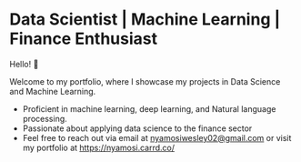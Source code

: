 # Data Scientist | Machine Learning | Finance Enthusiast
Hello! 👋

Welcome to my portfolio, where I showcase my projects in Data Science and Machine Learning.

- Proficient in machine learning, deep learning, and Natural language processing.
- Passionate about applying data science to the finance sector
- Feel free to reach out via email at nyamosiwesley02@gmail.com or visit my portfolio at https://nyamosi.carrd.co/
